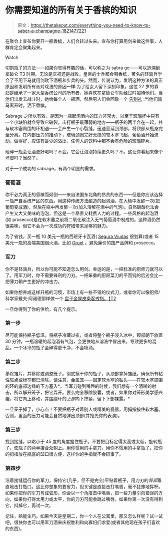 # 你需要知道的所有关于香槟的知识

> 原文：<https://thetakeout.com/everything-you-need-to-know-to-saber-a-champagne-1821477221>

在聚会上宣布你要开一瓶香槟，人们会转过头来。宣布你打算用剑来做这件事，人群肯定会聚集起来。

Watch

切割瓶子的方法——如果你觉得有趣的话，可以称之为 sabra ge——可以追溯到拿破仑 T3 时期。无论是庆祝还是战败，皇帝的士兵都会喝香槟，著名的轻骑兵学会了不用下马就用剑砍下酒瓶和步兵的头。然而，传说认为，发明这种方法的真正原因和发明所有派对戏法的原因一样:为了给女人留下深刻印象。这位 27 岁的寡妇是继承了一家大型香槟公司的所有者，她喜欢在拿破仑军队经过时招待他们。当他们出发去战斗时，她给每个人一瓶酒，然后男人们会回敬一个 [告别礼](https://vinepair.com/wine-blog/history-champagne-sabering/) :当他们骑马离开时，洒下香槟。

Sabrage 之所以有效，是因为一瓶起泡酒内的压力非常大，以至于玻璃杯中只有一个小缺陷就会导致它破裂。击打瓶子最薄弱的地方——瓶子的两半合在一起，并与软木塞周围的环相遇——会产生一个小裂缝，迅速蔓延到颈部，将顶部从瓶身完全分离。在内部压力的推动下，玻璃颈圈完好无损的软木塞飞起，葡萄酒开始流动。做得好，应该有最少的溢出，任何人的饮料中都不会有危险的玻璃碎片。

砸碎一瓶会让酒更好喝吗？不会。它会让泡泡持续更久吗？不。这让你看起来像个坏蛋吗？当然了。

对于一个成功的 sabrage，有两个明显的需求。

### 葡萄酒

你不必为真正的香槟而倾倒——来自法国东北角的昂贵的东西——但是你应该选择一瓶产自香槟产区的东西。用这种传统方法酿造的起泡酒，在大桶中发酵一次(把葡萄变成酒)，然后在瓶中再发酵一次(加入溶解在酒中的气泡)。自然碳酸化法会产生又大又美味的泡泡，但这是一个昂贵又耗费人力的过程。一些风格的起泡酒(如 prosecco)是在软木塞之前将二氧化碳注入无气葡萄酒中制成的。这种酒仍然很美味，但它不会为一次成功的狩猎带来足够的魅力。

为了省钱，买一瓶 10 美元一瓶的西班牙卡瓦酒( [Segura Viudas](https://www.seguraviudasusa.com/) 很划算)或者 15 美元一瓶的高端美国烟火酒，比如 [Gruet](https://gruetwinery.com/) 。避免廉价的国产品牌和 prosecco。

### 军刀

你不是轻骑兵，所以你可能不知道怎么用剑。幸运的是，一把标准的厨师刀就可以了。用军刀时，你不需要锋利的刀刃。一把笨重的厨房菜刀的平而钝的后刃会比一把薄刀鞘产生更好的冲击力。

如果你想养成这样开瓶的习惯，市场上有一些不错的仪式刀，或者你可以像厨师/科学家戴夫·阿诺德那样做一个 [盘子金属皮条客戒指。【T2](http://www.cookingissues.com/index.html%3Fp=1290.html)

一旦你得到了你的供给，有几个提示。

### 第一步

尽可能保持瓶子低温。将瓶子冷藏过夜，或者将整个瓶子浸入冰中，颈部朝下放置 30 分钟。一瓶温暖的起泡酒有气泡，会更快地从溶液中冒出来，导致更多的混乱。一个冰冷的瓶子会碎得更干净，不会喷涌。

### 第二步

移除箔片，并移除或调整笼子。彻底擦干你的瓶子，从顶部拿掉箔纸。确保所有粘性斑点或标签都已清除。请注意，金属笼——固定软木塞的钻头——在软木塞周围的环的底部边缘的下方塞入*。当军刀碰到嘴唇的时候，我们想有一个清晰的射击，所以解开笼子，把它弄开。要么完全移除胶囊，或者，如果你对笼形美学感兴趣，将它向上移动，并围绕环的*上部*向下拧紧，留下下部裸露。*

一旦笼子掉了，小心点！不要把瓶子对着别人或精美的瓷器，用拇指按住软木塞。否则，里面的压力可能会自然地弹出顶部(并抢先你的表演)。

### 第三步

找到接缝，以略小于 45 度的角度握住瓶子。不要把目标定得太高或太低，旋转瓶子，使瓶子的两半接合处朝上。用你惯用的手拿刀，用你不惯用的手拿瓶子。把你的拇指放在瓶底的凹口很方便，这样你的手指就不会碍事了。

### 第四步

沿着接缝运行你的军刀，保持它(几乎，但不是完全)平贴着瓶子，用刀刃的*背部*垂直地击打瓶口。这比你想象的要省力，但关键是直接击打嘴唇，毫不犹豫地挥杆。如果你把你的军刀弯成弧形，你会以一个角度击中嘴唇，把一些力量引向错误的方向，如果你打得太用力或太平，你的刀刃可能会跳过嘴唇。如果你第一次没有得到它，抖掉它，再试一次。

记住，熟能生巧。如果今天是星期二，你一个人在公寓里，那又怎么样呢？试一试吧，很快你也可以用军刀酒来庆祝胜利和向寡妇们求爱(或者其他现在孩子们喜欢的东西)。